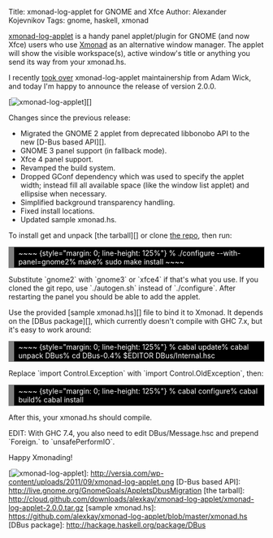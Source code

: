 Title: xmonad-log-applet for GNOME and Xfce
Author: Alexander Kojevnikov
Tags: gnome, haskell, xmonad

[xmonad-log-applet][] is a handy panel applet/plugin for GNOME (and now
Xfce) users who use [Xmonad][] as an alternative window manager. The
applet will show the visible workspace(s), active window's title or
anything you send its way from your xmonad.hs.

I recently [took over][] xmonad-log-applet maintainership from Adam
Wick, and today I'm happy to announce the release of version 2.0.0.

[![xmonad-log-applet][1]][]

Changes since the previous release:

-   Migrated the GNOME 2 applet from deprecated libbonobo API to the new
    [D-Bus based API][].
-   GNOME 3 panel support (in fallback mode).
-   Xfce 4 panel support.
-   Revamped the build system.
-   Dropped GConf dependency which was used to specify the applet width;
    instead fill all available space (like the window list applet) and
    ellipsise when necessary.
-   Simplified background transparency handling.
-   Fixed install locations.
-   Updated sample xmonad.hs.

To install get and unpack [the tarball][] or clone [the
repo][xmonad-log-applet], then run:

<!-- HTML generated using hilite.me -->

<div style="background: #111111; overflow:auto;width:auto;color:white;background:black;border:solid gray;border-width:.1em .1em .1em .8em;padding:.2em .6em;">
~~~~ {style="margin: 0; line-height: 125%"}
% ./configure --with-panel=gnome2% make% sudo make install
~~~~

</div>

Substitute \`gnome2\` with \`gnome3\` or \`xfce4\` if that's what you
use. If you cloned the git repo, use \`./autogen.sh\` instead of
\`./configure\`. After restarting the panel you should be able to add
the applet.

Use the provided [sample xmonad.hs][] file to bind it to Xmonad. It
depends on the [DBus package][], which currently doesn't compile with
GHC 7.x, but it's easy to work around:

<!-- HTML generated using hilite.me -->

<div style="background: #111111; overflow:auto;width:auto;color:white;background:black;border:solid gray;border-width:.1em .1em .1em .8em;padding:.2em .6em;">
~~~~ {style="margin: 0; line-height: 125%"}
% cabal update% cabal unpack DBus% cd DBus-0.4% $EDITOR DBus/Internal.hsc
</div>

Replace \`import Control.Exception\` with \`import
Control.OldException\`, then:

<!-- HTML generated using hilite.me -->

<div style="background: #111111; overflow:auto;width:auto;color:white;background:black;border:solid gray;border-width:.1em .1em .1em .8em;padding:.2em .6em;">
~~~~ {style="margin: 0; line-height: 125%"}
% cabal configure% cabal build% cabal install
</div>

After this, your xmonad.hs should compile.

EDIT: With GHC 7.4, you also need to edit DBus/Message.hsc and prepend
\`Foreign.\` to \`unsafePerformIO\`.

Happy Xmonading!

  [xmonad-log-applet]: https://github.com/alexkay/xmonad-log-applet
  [Xmonad]: http://xmonad.org/
  [took over]: http://uhsure.com/xmonad-log-applet.html
  [1]: http://versia.com/wp-content/uploads/2011/09/xmonad-log-applet.png
    "xmonad-log-applet"
  [![xmonad-log-applet][1]]: http://versia.com/wp-content/uploads/2011/09/xmonad-log-applet.png
  [D-Bus based API]: http://live.gnome.org/GnomeGoals/AppletsDbusMigration
  [the tarball]: http://cloud.github.com/downloads/alexkay/xmonad-log-applet/xmonad-log-applet-2.0.0.tar.gz
  [sample xmonad.hs]: https://github.com/alexkay/xmonad-log-applet/blob/master/xmonad.hs
  [DBus package]: http://hackage.haskell.org/package/DBus
